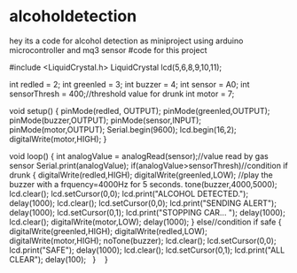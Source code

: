 # alcoholdetection
hey its a code for alcohol detection as  miniproject using arduino microcontroller and mq3 sensor
#code for this project


#include <LiquidCrystal.h>
LiquidCrystal lcd(5,6,8,9,10,11);
  
int redled = 2;
int greenled = 3;
int buzzer = 4;
int sensor = A0;
int sensorThresh = 400;//threshold value for drunk
int motor = 7;

void setup()
{
pinMode(redled, OUTPUT);
pinMode(greenled,OUTPUT);
pinMode(buzzer,OUTPUT);
pinMode(sensor,INPUT);
pinMode(motor,OUTPUT);
Serial.begin(9600);
lcd.begin(16,2);
digitalWrite(motor,HIGH);
}

void loop()
{
  int analogValue = analogRead(sensor);//value read by gas sensor
  Serial.print(analogValue);
  if(analogValue>sensorThresh)//condition if drunk
  {
    digitalWrite(redled,HIGH);
    digitalWrite(greenled,LOW);
    //play the buzzer with a frquency=4000Hz for 5 seconds.
    tone(buzzer,4000,5000);
    lcd.clear();
    lcd.setCursor(0,0);
    lcd.print("ALCOHOL DETECTED.");
    delay(1000);
    lcd.clear();
    lcd.setCursor(0,0);
    lcd.print("SENDING ALERT");
    delay(1000);
    lcd.setCursor(0,1);
    lcd.print("STOPPING CAR...  ");
    delay(1000);
    lcd.clear();
    digitalWrite(motor,LOW);
    delay(1000);
  }
  else//condition if safe
  {
    digitalWrite(greenled,HIGH);
    digitalWrite(redled,LOW);
    digitalWrite(motor,HIGH);
    noTone(buzzer);
    lcd.clear();
    lcd.setCursor(0,0);
    lcd.print("SAFE");
    delay(1000);
    lcd.clear();
    lcd.setCursor(0,1);
    lcd.print("ALL CLEAR");
    delay(100);
  }
   }
